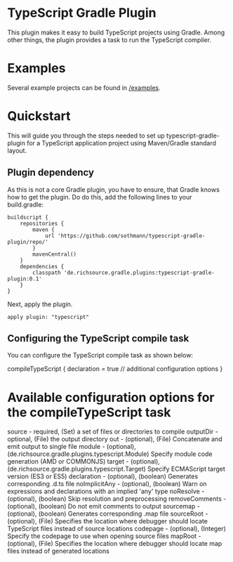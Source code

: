 # TypeScript Gradle Plugin

This plugin makes it easy to build TypeScript projects using Gradle.
Among other things, the plugin provides a task to run the TypeScript compiler.

# Examples

Several example projects can be found in [/examples](examples).

# Quickstart

This will guide you through the steps needed to set up typescript-gradle-plugin for a TypeScript application project using Maven/Gradle standard layout.

## Plugin dependency

As this is not a core Gradle plugin, you have to ensure, that Gradle knows how to get the plugin. Do do this, add the following lines to your build.gradle:

    buildscript {
        repositories {
            maven {
                url 'https://github.com/sothmann/typescript-gradle-plugin/repo/'
            }
            mavenCentral()
        }
        dependencies {
            classpath 'de.richsource.gradle.plugins:typescript-gradle-plugin:0.1'
        }
    }

Next, apply the plugin.

	apply plugin: "typescript"
	
## Configuring the TypeScript compile task

You can configure the TypeScript compile task as shown below:

compileTypeScript {
	declaration = true
	// additional configuration options
}

# Available configuration options for the compileTypeScript task

source - required, (Set<File>) a set of files or directories to compile
outputDir - optional, (File) the output directory
out - (optional), (File) Concatenate and emit output to single file
module - (optional), (de.richsource.gradle.plugins.typescript.Module) Specify module code generation (AMD or COMMONJS)
target - (optional), (de.richsource.gradle.plugins.typescript.Target) Specify ECMAScript target version (ES3 or ES5)
declaration - (optional), (boolean) Generates corresponding .d.ts file
noImplicitAny - (optional), (boolean) Warn on expressions and declarations with an implied 'any' type
noResolve - (optional), (boolean) Skip resolution and preprocessing
removeComments - (optional), (boolean) Do not emit comments to output
sourcemap - (optional), (boolean) Generates corresponding .map file
sourceRoot - (optional), (File) Specifies the location where debugger should locate TypeScript files instead of source locations
codepage - (optional), (Integer) Specify the codepage to use when opening source files
mapRoot - (optional), (File) Specifies the location where debugger should locate map files instead of generated locations